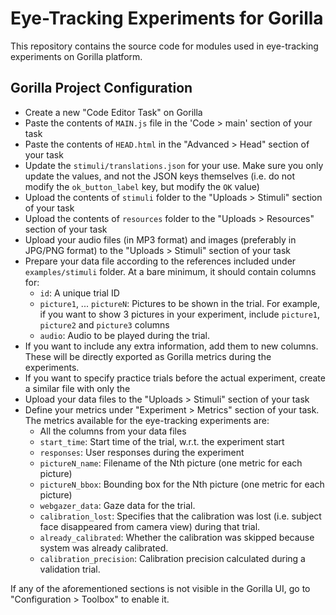 # Eye-Tracking Experiments for Gorilla
This repository contains the source code for modules used in eye-tracking experiments on Gorilla platform.

## Gorilla Project Configuration
- Create a new "Code Editor Task" on Gorilla
- Paste the contents of `MAIN.js` file in the 'Code > main' section of your task
- Paste the contents of `HEAD.html` in the "Advanced > Head" section of your task
- Update the `stimuli/translations.json` for your use. Make sure you only update the values, and not the JSON keys themselves (i.e. do not modify the `ok_button_label` key, but modify the `OK` value)
- Upload the contents of `stimuli` folder to the "Uploads > Stimuli" section of your task
- Upload the contents of `resources` folder to the "Uploads > Resources" section of your task
- Upload your audio files (in MP3 format) and images (preferably in JPG/PNG format) to the "Uploads > Stimuli" section of your task
- Prepare your data file according to the references included under `examples/stimuli` folder. At a bare minimum, it should contain columns for:
    - `id`: A unique trial ID
    - `picture1`, ... `pictureN`: Pictures to be shown in the trial. For example, if you want to show 3 pictures in your experiment, include `picture1`, `picture2` and `picture3`     columns
    - `audio`: Audio to be played during the trial.
- If you want to include any extra information, add them to new columns. These will be directly exported as Gorilla metrics during the experiments.
- If you want to specify practice trials before the actual experiment, create a similar file with only the 
- Upload your data files to the "Uploads > Stimuli" section of your task
- Define your metrics under "Experiment > Metrics" section of your task. The metrics available for the eye-tracking experiments are:
    - All the columns from your data files
    - `start_time`: Start time of the trial, w.r.t. the experiment start
    - `responses`: User responses during the experiment
    - `pictureN_name`: Filename of the Nth picture (one metric for each picture)
    - `pictureN_bbox`: Bounding box for the Nth picture (one metric for each picture)
    - `webgazer_data`: Gaze data for the trial.
    - `calibration_lost`: Specifies that the calibration was lost (i.e. subject face disappeared from camera view) during that trial.
    - `already_calibrated`: Whether the calibration was skipped because system was already calibrated.
    - `calibration_precision`: Calibration precision calculated during a validation trial.
    
   
If any of the aforementioned sections is not visible in the Gorilla UI, go to "Configuration > Toolbox" to enable it.